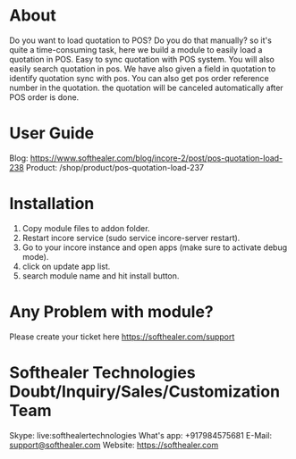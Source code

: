 About
============
Do you want to load quotation to POS? Do you do that manually? so it's quite a time-consuming task, here we build a module to easily load a quotation in POS. Easy to sync quotation with POS system. You will also easily search quotation in pos. We have also given a field in quotation to identify quotation sync with pos. You can also get pos order reference number in the quotation. the quotation will be canceled automatically after POS order is done.

User Guide
============
Blog: https://www.softhealer.com/blog/incore-2/post/pos-quotation-load-238
Product: /shop/product/pos-quotation-load-237

Installation
============
1) Copy module files to addon folder.
2) Restart incore service (sudo service incore-server restart).
3) Go to your incore instance and open apps (make sure to activate debug mode).
4) click on update app list.
5) search module name and hit install button.

Any Problem with module?
=====================================
Please create your ticket here https://softhealer.com/support

Softhealer Technologies Doubt/Inquiry/Sales/Customization Team
=====================================
Skype: live:softhealertechnologies
What's app: +917984575681
E-Mail: support@softhealer.com
Website: https://softhealer.com
